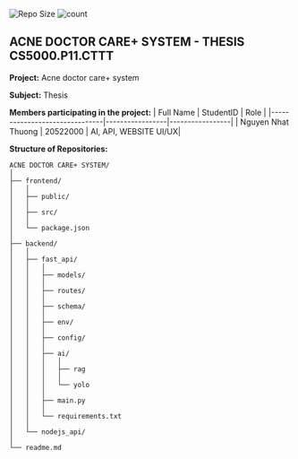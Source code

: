 ![Repo Size](https://img.shields.io/github/repo-size/ngnhthuong/AIO_TNTH)
![count](https://img.shields.io/github/languages/count/ngnhthuong/AIO_TNTH)

## ACNE DOCTOR CARE+ SYSTEM - THESIS CS5000.P11.CTTT

**Project:** Acne doctor care+ system

**Subject:** Thesis

**Members participating in the project:**
| Full Name                    | StudentID        | Role         |
|-------------------------------|-----------------|-----------------|
| Nguyen Nhat Thuong         | 20522000        | AI, API, WEBSITE UI/UX|

**Structure of Repositories:**
```
ACNE DOCTOR CARE+ SYSTEM/
│
├── frontend/   
│   │
│   ├── public/            
│   │ 
│   ├── src/            
│   │ 
│   └── package.json 
│
├── backend/   
│   │
│   ├── fast_api/
│   │   │
│   │   ├── models/       
│   │   │ 
│   │   ├── routes/       
│   │   │ 
│   │   ├── schema/       
│   │   │ 
│   │   ├── env/       
│   │   │ 
│   │   ├── config/       
│   │   │ 
│   │   ├── ai/ 
│   │   │   │
│   │   │   ├── rag
│   │   │   │
│   │   │   └── yolo
│   │   │ 
│   │   ├── main.py
│   │   │ 
│   │   └── requirements.txt          
│   │ 
│   └── nodejs_api/                  
│    
└── readme.md             
```
